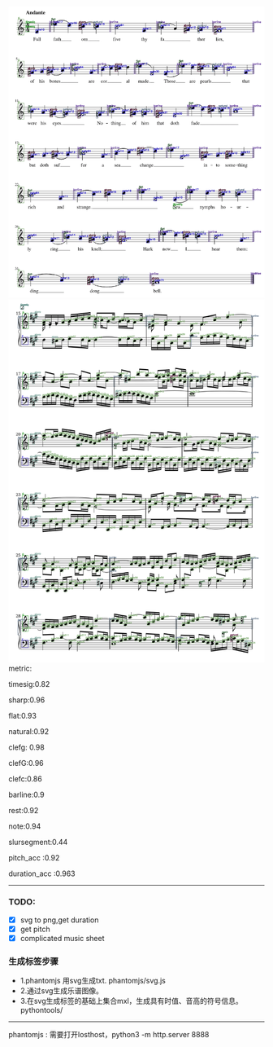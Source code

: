 ![RESULT](result1.png)
![result](result2.png)
metric:

timesig:0.82

sharp:0.96

flat:0.93

natural:0.92

clefg: 0.98

clefG:0.96

clefc:0.86

barline:0.9

rest:0.92

note:0.94

slursegment:0.44

pitch_acc :0.92

duration_acc :0.963

----------

### TODO:
- [x] svg to png,get duration
- [x] get pitch
- [x] complicated music sheet

### 生成标签步骤
- 1.phantomjs 用svg生成txt. phantomjs/svg.js
- 2.通过svg生成乐谱图像。
- 3.在svg生成标签的基础上集合mxl，生成具有时值、音高的符号信息。pythontools/

-----------
phantomjs : 需要打开losthost，python3 -m http.server 8888

